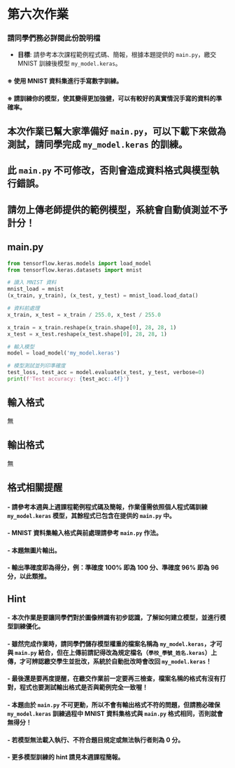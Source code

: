 # 第六次作業
### 請同學們務必詳閱此份說明檔

- **目標**: 請參考本次課程範例程式碼、簡報，根據本題提供的 `main.py`，繳交 MNIST 訓練後模型 `my_model.keras`。

#### ※ 使用 MNIST 資料集進行手寫數字訓練。
#### ※ 請訓練你的模型，使其變得更加強健，可以有較好的真實情況手寫的資料的準確率。

## 本次作業已幫大家準備好 `main.py`，可以下載下來做為測試，請同學完成 `my_model.keras` 的訓練。
## 此 `main.py` 不可修改，否則會造成資料格式與模型執行錯誤。
## 請勿上傳老師提供的範例模型，系統會自動偵測並不予計分！

## main.py
```python
from tensorflow.keras.models import load_model
from tensorflow.keras.datasets import mnist

# 讀入 MNIST 資料
mnist_load = mnist
(x_train, y_train), (x_test, y_test) = mnist_load.load_data()

# 資料前處理
x_train, x_test = x_train / 255.0, x_test / 255.0

x_train = x_train.reshape(x_train.shape[0], 28, 28, 1)
x_test = x_test.reshape(x_test.shape[0], 28, 28, 1)

# 輸入模型
model = load_model('my_model.keras')

# 模型測試並列印準確度
test_loss, test_acc = model.evaluate(x_test, y_test, verbose=0)
print(f'Test accuracy: {test_acc:.4f}')
```
    
## 輸入格式

無

## 輸出格式

無

## 格式相關提醒

#### - 請參考本週與上週課程範例程式碼及簡報，作業僅需依照個人程式碼訓練 `my_model.keras` 模型，其餘程式已包含在提供的 `main.py` 中。
#### - MNIST 資料集輸入格式與前處理請參考 `main.py` 作法。
#### - 本題無圖片輸出。
#### - 輸出準確度即為得分，例：準確度 100% 即為 100 分、準確度 96% 即為 96 分，以此類推。

## Hint

#### - 本次作業是要讓同學們對於圖像辨識有初步認識，了解如何建立模型，並進行模型訓練優化。
#### - 雖然完成作業時，請同學們儲存模型權重的檔案名稱為 `my_model.keras`，才可與 `main.py` 結合，但在上傳前請記得改為規定檔名（`學校_學號_姓名.keras`）上傳，才可辨認繳交學生並批改，系統於自動批改時會改回 `my_model.keras`！
#### - 最後還是要再度提醒，在繳交作業前一定要再三檢查，檔案名稱的格式有沒有打對，程式也要測試輸出格式是否與範例完全一致喔！
#### - 本題由於 `main.py` 不可更動，所以不會有輸出格式不符的問題，但請務必確保 `my_model.keras` 訓練過程中 MNIST 資料集格式與 `main.py` 格式相同，否則就會無得分！
#### - 若模型無法載入執行、不符合題目規定或無法執行者則為 0 分。
#### - 更多模型訓練的 hint 請見本週課程簡報。